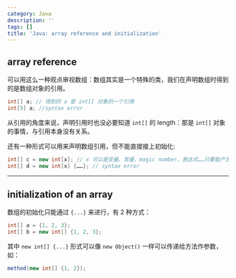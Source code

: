 ```yaml
---
category: Java
description: ''
tags: []
title: 'Java: array reference and initialization'
---
```


## array reference

可以用这么一种观点审视数组：数组其实是一个特殊的类，我们在声明数组时得到的是数组对象的引用。

```java
int[] a; // 得到的 a 是 int[] 对象的一个引用
int[5] a; //syntax error
```

从引用的角度来说，声明引用时也没必要知道 `int[]` 的 length：那是 `int[]` 对象的事情，与引用本身没有关系。  

还有一种形式可以用来声明数组引用，但不能直接接上初始化:

```java
int[] c = new int[x]; // x 可以是变量、常量、magic number、表达式……只要能产生一个 value 即可  
int[] d = new int[x] {……}; // syntax error
```

---

## initialization of an array

数组的初始化只能通过 `{...}` 来进行，有 2 种方式：

```java
int[] a = {1, 2, 3};  
int[] b = new int[] {1, 2, 3};  
```

其中 `new int[] {...}` 形式可以像 `new Object()` 一样可以传递给方法作参数，如：

```java
method(new int[] {1, 2});  
```